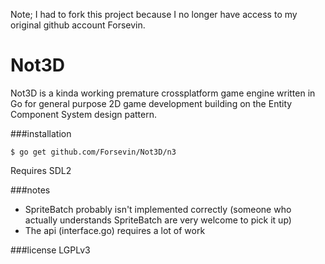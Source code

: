 Note; I had to fork this project because I no longer have access to my original github account Forsevin.

Not3D
=====

Not3D is a kinda working premature crossplatform game engine written in Go for general purpose 2D game development building on the Entity Component System design pattern. 


###installation

`$ go get github.com/Forsevin/Not3D/n3`

Requires SDL2

###notes
* SpriteBatch probably isn't implemented correctly (someone who actually understands SpriteBatch are very welcome to pick it up)
* The api (interface.go) requires a lot of work

###license
LGPLv3
